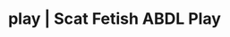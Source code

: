 ---
categories:
- POV Erotica
- Gender-Fluid
- ASMR Porn
- ASMR Erotica
- Scat Fetish
image: /assets/images/1747714247884.png
layout: post
schema:
  description: Premium adult content featuring Scat Fetish, ABDL Play. High-quality
    visuals with sensual themes.
  keywords:
  - Real Couples
  - ABDL Play
  - Tattooed Beauties
  - Sensual Cosplay
  - Digital Dominance
  - Scat Fetish
  name: 1747714247884 | Scat Fetish ABDL Play
  type: VisualArtwork
seo:
  description: Featured content with artistic ABDL Play, Scat Fetish. HD images available.
  keywords: ABDL Play, Scat Fetish
  og_image: /assets/images/1747714247884.png
  schema_type: VisualArtwork
tags:
- '#play'
- Scat Fetish
- ABDL Play
title: play | Scat Fetish ABDL Play
---